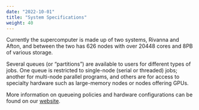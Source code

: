 ```yaml
---
date: "2022-10-01"
title: "System Specifications"
weight: 40
---
```


Currently the supercomputer is made up of two systems, Rivanna and Afton, and between the two has 626 nodes with over 20448 cores and 8PB of various storage.

Several queues (or “partitions”) are available to users for different types of jobs. One queue is restricted to single-node (serial or threaded) jobs; another for multi-node parallel programs, and others are for access to specialty hardware such as large-memory nodes or nodes offering GPUs.

More information on queueing policies and hardware configurations can be found on our [website](https://www.rc.virginia.edu/userinfo/rivanna/overview/).
